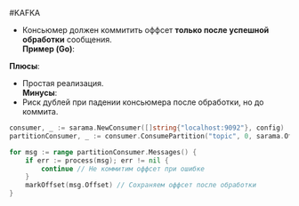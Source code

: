 #KAFKA 

- Консьюмер должен коммитить оффсет **только после успешной обработки** сообщения.  
    **Пример (Go)**:

**Плюсы**:
- Простая реализация.  
**Минусы**:
- Риск дублей при падении консьюмера после обработки, но до коммита.

```go
consumer, _ := sarama.NewConsumer([]string{"localhost:9092"}, config)
partitionConsumer, _ := consumer.ConsumePartition("topic", 0, sarama.OffsetOldest)

for msg := range partitionConsumer.Messages() {
    if err := process(msg); err != nil {
        continue // Не коммитим оффсет при ошибке
    }
    markOffset(msg.Offset) // Сохраняем оффсет после обработки
}
```